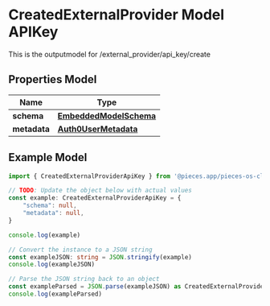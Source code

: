 
# CreatedExternalProvider Model APIKey

This is the outputmodel for /external_provider/api_key/create

## Properties Model

Name | Type
------------ | -------------
**schema** | [**EmbeddedModelSchema**](EmbeddedModelSchema)
**metadata** | [**Auth0UserMetadata**](Auth0UserMetadata)

## Example Model

```typescript
import { CreatedExternalProviderApiKey } from '@pieces.app/pieces-os-client'

// TODO: Update the object below with actual values
const example: CreatedExternalProviderApiKey = {
    "schema": null,
    "metadata": null,
}

console.log(example)

// Convert the instance to a JSON string
const exampleJSON: string = JSON.stringify(example)
console.log(exampleJSON)

// Parse the JSON string back to an object
const exampleParsed = JSON.parse(exampleJSON) as CreatedExternalProviderApiKey
console.log(exampleParsed)
```


